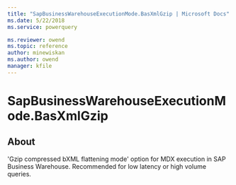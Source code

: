 ```yaml
---
title: "SapBusinessWarehouseExecutionMode.BasXmlGzip | Microsoft Docs"
ms.date: 5/22/2018
ms.service: powerquery

ms.reviewer: owend
ms.topic: reference
author: minewiskan
ms.author: owend
manager: kfile
---
```

# SapBusinessWarehouseExecutionMode.BasXmlGzip

## About
'Gzip compressed bXML flattening mode' option for MDX execution in SAP Business Warehouse. Recommended for low latency or high volume queries.